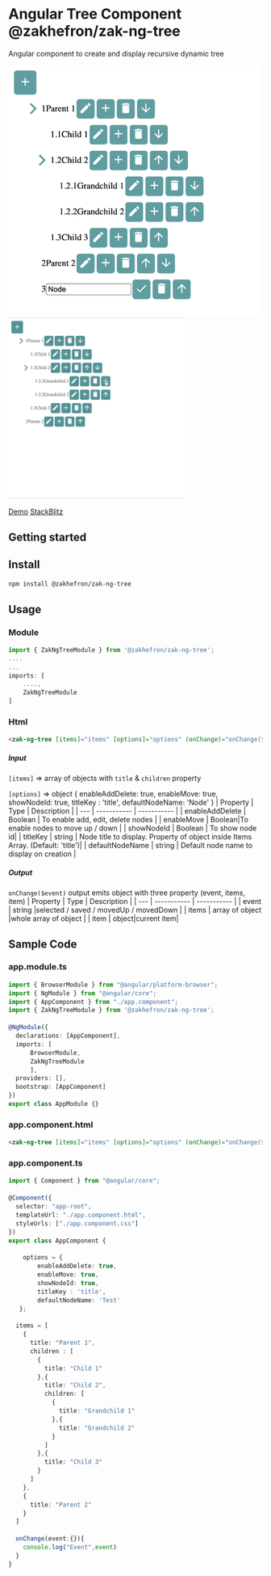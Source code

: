 #  Angular Tree Component @zakhefron/zak-ng-tree

Angular component to create and display recursive dynamic tree


<img src="https://github.com/zakhefron/zak-ng-tree/blob/main/projects/zak-ng-tree/src/assets/demo.png" width="500"/>

<img src="https://github.com/zakhefron/zak-ng-tree/blob/main/projects/zak-ng-tree/src/assets/demo.gif" width="350"/>


[Demo](https://angular-ivy-anwpnr.stackblitz.io/)
[StackBlitz](https://stackblitz.com/edit/angular-ivy-anwpnr?file=src%2Fapp%2Fapp.component.html)


## Getting started
## Install

```sh
npm install @zakhefron/zak-ng-tree
```

## Usage

### Module

```typescript
import { ZakNgTreeModule } from '@zakhefron/zak-ng-tree';
....
...
imports: [
    ....,
    ZakNgTreeModule
]
```

### Html

```html
<zak-ng-tree [items]="items" [options]="options" (onChange)="onChange($event)"></zak-ng-tree>
```
##### Input ######
`[items]` => array of objects with `title` & `children` property

`[options]` => object 
    {
    enableAddDelete: true,
     enableMove: true,
     showNodeId: true,
     titleKey : 'title', 
     defaultNodeName: 'Node'
     }
| Property |  Type |  Description |
| --- | ----------- | ----------- |
| enableAddDelete | Boolean | To enable add, edit, delete nodes |
| enableMove | Boolean|To enable nodes to move up / down |
| showNodeId |  Boolean | To show node id|
| titleKey |  string  | Node title to display. Property of object inside Items Array. (Default: 'title')|
| defaultNodeName |  string  | Default node name to display on creation |
##### Output ######
`onChange($event)` output emits object with three property (event, items, item)
| Property |  Type |  Description |
| --- | ----------- | ----------- |
| event | string |selected / saved / movedUp / movedDown |
| items | array of object |whole array of object |
| item |  object|current item|

## Sample Code
### app.module.ts

```typescript
import { BrowserModule } from "@angular/platform-browser";
import { NgModule } from "@angular/core";
import { AppComponent } from "./app.component";
import { ZakNgTreeModule } from '@zakhefron/zak-ng-tree';

@NgModule({
  declarations: [AppComponent],
  imports: [
      BrowserModule, 
      ZakNgTreeModule
      ],
  providers: [],
  bootstrap: [AppComponent]
})
export class AppModule {}
```

### app.component.html

```html
<zak-ng-tree [items]="items" [options]="options" (onChange)="onChange($event)"></zak-ng-tree>
```

### app.component.ts

```typescript
import { Component } from "@angular/core";

@Component({
  selector: "app-root",
  templateUrl: "./app.component.html",
  styleUrls: ["./app.component.css"]
})
export class AppComponent {
  
    options = {
        enableAddDelete: true,
        enableMove: true,
        showNodeId: true,
        titleKey : 'title',
        defaultNodeName: 'Test'
   };

  items = [
    {
      title: "Parent 1",
      children : [
        {
          title: "Child 1"
        },{
          title: "Child 2",
          children: [
            {
              title: "Grandchild 1"
            },{
              title: "Grandchild 2"
            }
          ]
        },{
          title: "Child 3"
        }
      ]
    },
    {
      title: "Parent 2"
    }
  ]

  onChange(event:{}){
    console.log("Event",event)
  }
}
```
